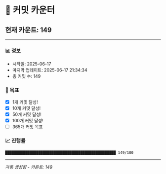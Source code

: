 # 🔢 커밋 카운터

## 현재 카운트: 149

---

### 📊 정보
- 시작일: 2025-06-17
- 마지막 업데이트: 2025-06-17 21:34:34
- 총 커밋 수: 149

### 🎯 목표
- [x] 1개 커밋 달성!
- [x] 10개 커밋 달성!
- [x] 50개 커밋 달성!
- [x] 100개 커밋 달성!
- [ ] 365개 커밋 목표

### 📈 진행률
```
██████████████████████████████████████████████████ 149/100
```

---
*자동 생성됨 - 카운트: 149*
